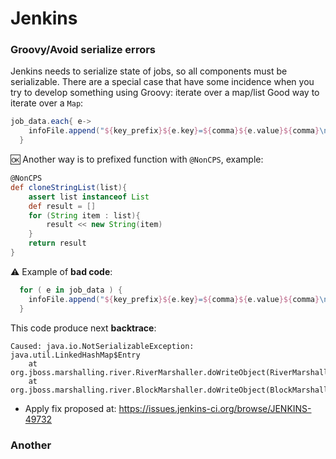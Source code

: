 # Jenkins

###  Groovy/Avoid serialize errors
Jenkins needs to serialize state of jobs, so all components must be serializable. There are a special case that have some incidence when you try to develop something using Groovy: iterate over a map/list
Good way to iterate over a `Map`:
```groovy
job_data.each{ e->
    infoFile.append("${key_prefix}${e.key}=${comma}${e.value}${comma}\n")
  }
```
:ok: Another way is to prefixed function with `@NonCPS`, example:
```groovy
@NonCPS
def cloneStringList(list){
    assert list instanceof List
    def result = []
    for (String item : list){
        result << new String(item)
    }
    return result
}
```
⚠️ Example of **bad code**:
```groovy
  for ( e in job_data ) {
    infoFile.append("${key_prefix}${e.key}=${comma}${e.value}${comma}\n")
  }
```
This code produce next **backtrace**:
```
Caused: java.io.NotSerializableException: java.util.LinkedHashMap$Entry
	at org.jboss.marshalling.river.RiverMarshaller.doWriteObject(RiverMarshaller.java:926)
	at org.jboss.marshalling.river.BlockMarshaller.doWriteObject(BlockMarshaller.java:65)
```
* Apply fix proposed at: https://issues.jenkins-ci.org/browse/JENKINS-49732

### Another
